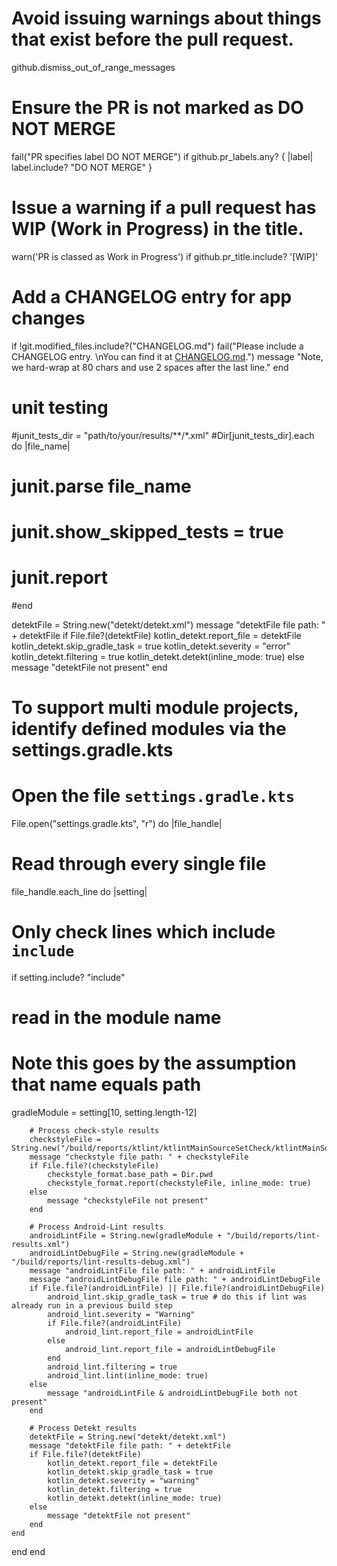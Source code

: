 # Avoid issuing warnings about things that exist before the pull request.
github.dismiss_out_of_range_messages

# Ensure the PR is not marked as DO NOT MERGE
fail("PR specifies label DO NOT MERGE") if github.pr_labels.any? { |label| label.include? "DO NOT MERGE" }

# Issue a warning if a pull request has WIP (Work in Progress) in the title.
warn('PR is classed as Work in Progress') if github.pr_title.include? '[WIP]'

# Add a CHANGELOG entry for app changes
if !git.modified_files.include?("CHANGELOG.md")
fail("Please include a CHANGELOG entry. \nYou can find it at [CHANGELOG.md](https://github.com/rajunigadi/MVVMExample/CHANGELOG.md).")
message "Note, we hard-wrap at 80 chars and use 2 spaces after the last line."
end

# unit testing
#junit_tests_dir = "path/to/your/results/**/*.xml"
#Dir[junit_tests_dir].each do |file_name|
#  junit.parse file_name
#  junit.show_skipped_tests = true
#  junit.report
#end

detektFile = String.new("detekt/detekt.xml")
message "detektFile file path: " + detektFile
if File.file?(detektFile)
kotlin_detekt.report_file = detektFile
kotlin_detekt.skip_gradle_task = true
kotlin_detekt.severity = "error"
kotlin_detekt.filtering = true
kotlin_detekt.detekt(inline_mode: true)
else
message "detektFile not present"
end


# To support multi module projects, identify defined modules via the settings.gradle.kts
# Open the file `settings.gradle.kts`
File.open("settings.gradle.kts", "r") do |file_handle|
# Read through every single file
file_handle.each_line do |setting|
# Only check lines which include `include`
if setting.include? "include"
# read in the module name
# Note this goes by the assumption that name equals path
gradleModule = setting[10, setting.length-12]

        # Process check-style results
        checkstyleFile = String.new("/build/reports/ktlint/ktlintMainSourceSetCheck/ktlintMainSourceSetCheck.xml")
        message "checkstyle file path: " + checkstyleFile
        if File.file?(checkstyleFile)
            checkstyle_format.base_path = Dir.pwd
            checkstyle_format.report(checkstyleFile, inline_mode: true)
        else
            message "checkstyleFile not present"
        end

        # Process Android-Lint results
        androidLintFile = String.new(gradleModule + "/build/reports/lint-results.xml")
        androidLintDebugFile = String.new(gradleModule + "/build/reports/lint-results-debug.xml")
        message "androidLintFile file path: " + androidLintFile
        message "androidLintDebugFile file path: " + androidLintDebugFile
        if File.file?(androidLintFile) || File.file?(androidLintDebugFile)
            android_lint.skip_gradle_task = true # do this if lint was already run in a previous build step
            android_lint.severity = "Warning"
            if File.file?(androidLintFile)
                android_lint.report_file = androidLintFile
            else
                android_lint.report_file = androidLintDebugFile
            end
            android_lint.filtering = true
            android_lint.lint(inline_mode: true)
        else
            message "androidLintFile & androidLintDebugFile both not present"
        end

        # Process Detekt results
        detektFile = String.new("detekt/detekt.xml")
        message "detektFile file path: " + detektFile
        if File.file?(detektFile)
            kotlin_detekt.report_file = detektFile
            kotlin_detekt.skip_gradle_task = true
            kotlin_detekt.severity = "warning"
            kotlin_detekt.filtering = true
            kotlin_detekt.detekt(inline_mode: true)
        else
            message "detektFile not present"
        end
    end
end
end